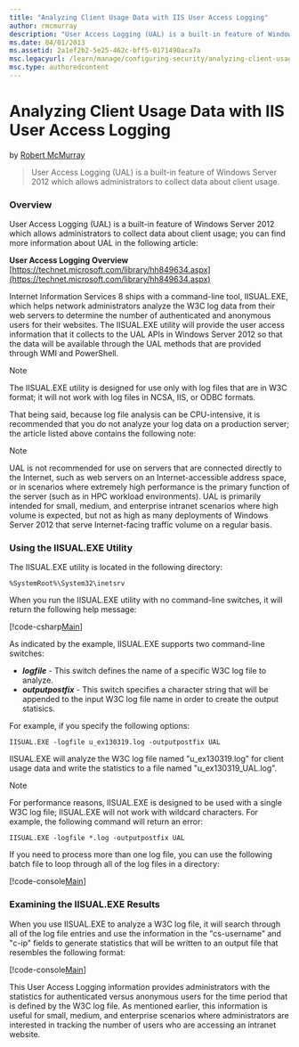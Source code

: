 ```yaml
---
title: "Analyzing Client Usage Data with IIS User Access Logging"
author: rmcmurray
description: "User Access Logging (UAL) is a built-in feature of Windows Server 2012 which allows administrators to collect data about client usage."
ms.date: 04/01/2013
ms.assetid: 2a1ef2b2-5e25-462c-bff5-0171490aca7a
msc.legacyurl: /learn/manage/configuring-security/analyzing-client-usage-data-with-iis-user-access-logging
msc.type: authoredcontent
---
```

Analyzing Client Usage Data with IIS User Access Logging
====================
by [Robert McMurray](https://github.com/rmcmurray)

> User Access Logging (UAL) is a built-in feature of Windows Server 2012 which allows administrators to collect data about client usage.

### Overview

User Access Logging (UAL) is a built-in feature of Windows Server 2012 which allows administrators to collect data about client usage; you can find more information about UAL in the following article:

**User Access Logging Overview**  
[https://technet.microsoft.com/library/hh849634.aspx](https://technet.microsoft.com/library/hh849634.aspx)

Internet Information Services 8 ships with a command-line tool, IISUAL.EXE, which helps network administrators analyze the W3C log data from their web servers to determine the number of authenticated and anonymous users for their websites. The IISUAL.EXE utility will provide the user access information that it collects to the UAL APIs in Windows Server 2012 so that the data will be available through the UAL methods that are provided through WMI and PowerShell.

> [!NOTE]
> The IISUAL.EXE utility is designed for use only with log files that are in W3C format; it will not work with log files in NCSA, IIS, or ODBC formats.

That being said, because log file analysis can be CPU-intensive, it is recommended that you do not analyze your log data on a production server; the article listed above contains the following note:

> [!NOTE]
>  
> 
> UAL is not recommended for use on servers that are connected directly to the Internet, such as web servers on an Internet-accessible address space, or in scenarios where extremely high performance is the primary function of the server (such as in HPC workload environments). UAL is primarily intended for small, medium, and enterprise intranet scenarios where high volume is expected, but not as high as many deployments of Windows Server 2012 that serve Internet-facing traffic volume on a regular basis.

### Using the IISUAL.EXE Utility

The IISUAL.EXE utility is located in the following directory:

`%SystemRoot%\System32\inetsrv`

When you run the IISUAL.EXE utility with no command-line switches, it will return the following help message:

[!code-csharp[Main](analyzing-client-usage-data-with-iis-user-access-logging/samples/sample1.cs)]

As indicated by the example, IISUAL.EXE supports two command-line switches:

- ***logfile*** - This switch defines the name of a specific W3C log file to analyze.
- ***outputpostfix*** - This switch specifies a character string that will be appended to the input W3C log file name in order to create the output statisics.

For example, if you specify the following options:

`IISUAL.EXE -logfile u_ex130319.log -outputpostfix UAL`

IISUAL.EXE will analyze the W3C log file named &quot;u\_ex130319.log&quot; for client usage data and write the statistics to a file named &quot;u\_ex130319\_UAL.log&quot;.

> [!NOTE]
>  
> 
> For performance reasons, IISUAL.EXE is designed to be used with a single W3C log file; IISUAL.EXE will not work with wildcard characters. For example, the following command will return an error:
> 
> `IISUAL.EXE -logfile *.log -outputpostfix UAL`
> 
> If you need to process more than one log file, you can use the following batch file to loop through all of the log files in a directory:
> 
> [!code-console[Main](analyzing-client-usage-data-with-iis-user-access-logging/samples/sample2.cmd)]

### Examining the IISUAL.EXE Results

When you use IISUAL.EXE to analyze a W3C log file, it will search through all of the log file entries and use the information in the &quot;cs-username&quot; and &quot;c-ip&quot; fields to generate statistics that will be written to an output file that resembles the following format:

[!code-console[Main](analyzing-client-usage-data-with-iis-user-access-logging/samples/sample3.cmd)]

This User Access Logging information provides administrators with the statistics for authenticated versus anonymous users for the time period that is defined by the W3C log file. As mentioned earlier, this information is useful for small, medium, and enterprise scenarios where administrators are interested in tracking the number of users who are accessing an intranet website.
